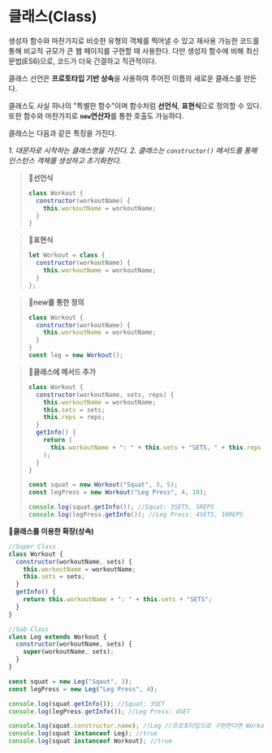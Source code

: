 # 클래스(Class)

생성자 함수와 마찬가지로 비슷한 유형의 객체를 찍어낼 수 있고 재사용 가능한 코드를 통해 비교적 규모가 큰 웹 페이지를 구현할 때 사용한다. 다만 생성자 함수에 비해 최신 문법(ES6)으로, 코드가 더욱 간결하고 직관적이다.

클래스 선언은 **프로토타입 기반 상속**을 사용하여 주어진 이름의 새로운 클래스를 만든다.

클래스도 사실 하나의 "특별한 함수"이며 함수처럼 **선언식**, **표현식**으로 정의할 수 있다. 또한 함수와 마찬가지로 **`new`연산자**를 통한 호출도 가능하다.

클래스는 다음과 같은 특징을 가진다.

_1. 대문자로 시작하는 클래스명을 가진다. 2. 클래스는 `constructor()` 메서드를 통해 인스턴스 객체를 생성하고 초기화한다._

> **📌선언식**
>
> ```js
> class Workout {
>   constructor(workoutName) {
>     this.workoutName = workoutName;
>   }
> }
> ```

> **📌표현식**
>
> ```js
> let Workout = class {
>   constructor(workoutName) {
>     this.workoutName = workoutName;
>   }
> };
> ```

> **📌new를 통한 정의**
>
> ```js
> class Workout {
>   constructor(workoutName) {
>     this.workoutName = workoutName;
>   }
> }
> const leg = new Workout();
> ```

> **📌클래스에 메서드 추가**
>
> ```js
> class Workout {
>   constructor(workoutName, sets, reps) {
>     this.workoutName = workoutName;
>     this.sets = sets;
>     this.reps = reps;
>   }
>   getInfo() {
>     return (
>       this.workoutName + ": " + this.sets + "SETS, " + this.reps + "REPS"
>     );
>   }
> }
>
> const squat = new Workout("Squat", 3, 5);
> const legPress = new Workout("Leg Press", 4, 10);
>
> console.log(squat.getInfo()); //Squat: 3SETS, 5REPS
> console.log(legPress.getInfo()); //Leg Press: 4SETS, 10REPS
> ```

**📌클래스를 이용한 확장(상속)**

```js
//Super Class
class Workout {
  constructor(workoutName, sets) {
    this.workoutName = workoutName;
    this.sets = sets;
  }
  getInfo() {
    return this.workoutName + ": " + this.sets + "SETS";
  }
}

//Sub Class
class Leg extends Workout {
  constructor(workoutName, sets) {
    super(workoutName, sets);
  }
}

const squat = new Leg("Sqaut", 3);
const legPress = new Leg("Leg Press", 4);

console.log(squat.getInfo()); //Squat: 3SET
console.log(legPress.getInfo()); //Leg Press: 4SET

console.log(squat.constructor.name); //Leg //프로토타입으로 구현한다면 Workout!
console.log(squat instanceof Leg); //true
console.log(squat instanceof Workout); //true
```
